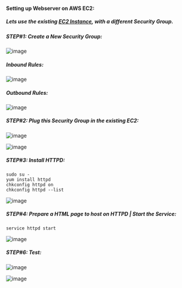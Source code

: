#### Setting up Webserver on AWS EC2:

##### Lets use the existing [EC2 Instance](https://github.com/rahulvaish/ReferenceDocuments/blob/master/UnderstandingAWS/%5B01%5D%20AWS-EC2.MD), with a different Security Group.
##### STEP#1: Create a New Security Group:
![image](https://user-images.githubusercontent.com/689226/77194469-0bca3b00-6b06-11ea-94f6-4c6438e552a9.png)
##### Inbound Rules:
![image](https://user-images.githubusercontent.com/689226/77194671-6499d380-6b06-11ea-9634-4cc2dc3b01a9.png)
##### Outbound Rules:
![image](https://user-images.githubusercontent.com/689226/77194804-a0cd3400-6b06-11ea-8f3d-0a4c4b4da012.png)
##### STEP#2: Plug this Security Group in the existing EC2:
![image](https://user-images.githubusercontent.com/689226/77195161-35379680-6b07-11ea-8552-f10f5fb6ef5c.png)

![image](https://user-images.githubusercontent.com/689226/77195220-48e2fd00-6b07-11ea-937b-28524afe9094.png)
##### STEP#3: Install HTTPD:
```
sudo su -
yum install httpd
chkconfig httpd on
chkconfig httpd --list
```
![image](https://user-images.githubusercontent.com/689226/77195782-2f8e8080-6b08-11ea-96fd-27102eb01945.png)
##### STEP#4: Prepare a HTML page to host on HTTPD | Start the Service:
```
service httpd start
```
![image](https://user-images.githubusercontent.com/689226/77197035-754c4880-6b0a-11ea-8510-2b14debf0e13.png)
##### STEP#6: Test:
![image](https://user-images.githubusercontent.com/689226/77197187-c1978880-6b0a-11ea-8306-f403d0d2b75a.png)

![image](https://user-images.githubusercontent.com/689226/77197306-f99ecb80-6b0a-11ea-9ed8-532887cfa1e9.png)
